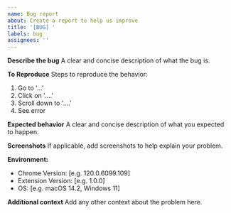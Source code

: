 ```yaml
---
name: Bug report
about: Create a report to help us improve
title: '[BUG] '
labels: bug
assignees: ''
---
```


**Describe the bug**
A clear and concise description of what the bug is.

**To Reproduce**
Steps to reproduce the behavior:

1. Go to '...'
2. Click on '....'
3. Scroll down to '....'
4. See error

**Expected behavior**
A clear and concise description of what you expected to happen.

**Screenshots**
If applicable, add screenshots to help explain your problem.

**Environment:**

- Chrome Version: [e.g. 120.0.6099.109]
- Extension Version: [e.g. 1.0.0]
- OS: [e.g. macOS 14.2, Windows 11]

**Additional context**
Add any other context about the problem here.
